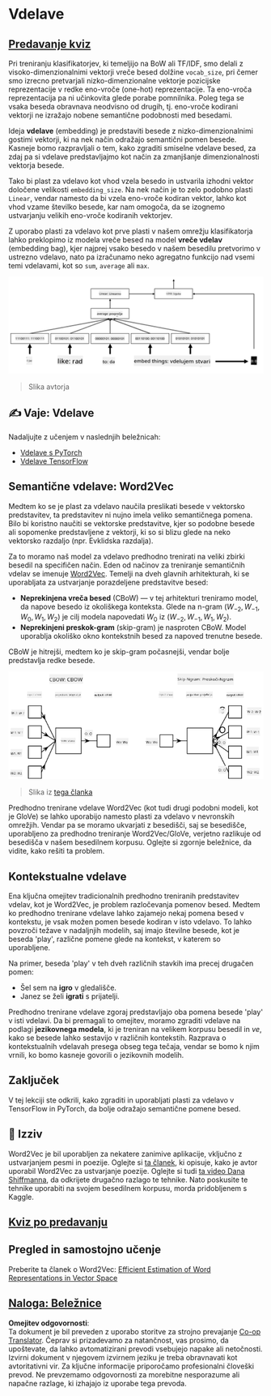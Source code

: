 <!--
CO_OP_TRANSLATOR_METADATA:
{
  "original_hash": "e40b47ac3fd48f71304ede1474e66293",
  "translation_date": "2025-08-25T21:40:51+00:00",
  "source_file": "lessons/5-NLP/14-Embeddings/README.md",
  "language_code": "sl"
}
-->
# Vdelave

## [Predavanje kviz](https://red-field-0a6ddfd03.1.azurestaticapps.net/quiz/114)

Pri treniranju klasifikatorjev, ki temeljijo na BoW ali TF/IDF, smo delali z visoko-dimenzionalnimi vektorji vreče besed dolžine `vocab_size`, pri čemer smo izrecno pretvarjali nizko-dimenzionalne vektorje pozicijske reprezentacije v redke eno-vroče (one-hot) reprezentacije. Ta eno-vroča reprezentacija pa ni učinkovita glede porabe pomnilnika. Poleg tega se vsaka beseda obravnava neodvisno od drugih, tj. eno-vroče kodirani vektorji ne izražajo nobene semantične podobnosti med besedami.

Ideja **vdelave** (embedding) je predstaviti besede z nizko-dimenzionalnimi gostimi vektorji, ki na nek način odražajo semantični pomen besede. Kasneje bomo razpravljali o tem, kako zgraditi smiselne vdelave besed, za zdaj pa si vdelave predstavljajmo kot način za zmanjšanje dimenzionalnosti vektorja besede.

Tako bi plast za vdelavo kot vhod vzela besedo in ustvarila izhodni vektor določene velikosti `embedding_size`. Na nek način je to zelo podobno plasti `Linear`, vendar namesto da bi vzela eno-vroče kodiran vektor, lahko kot vhod vzame številko besede, kar nam omogoča, da se izognemo ustvarjanju velikih eno-vroče kodiranih vektorjev.

Z uporabo plasti za vdelavo kot prve plasti v našem omrežju klasifikatorja lahko preklopimo iz modela vreče besed na model **vreče vdelav** (embedding bag), kjer najprej vsako besedo v našem besedilu pretvorimo v ustrezno vdelavo, nato pa izračunamo neko agregatno funkcijo nad vsemi temi vdelavami, kot so `sum`, `average` ali `max`.

![Slika, ki prikazuje klasifikator z vdelavami za pet zaporednih besed.](../../../../../translated_images/embedding-classifier-example.b77f021a7ee67eeec8e68bfe11636c5b97d6eaa067515a129bfb1d0034b1ac5b.sl.png)

> Slika avtorja

## ✍️ Vaje: Vdelave

Nadaljujte z učenjem v naslednjih beležnicah:
* [Vdelave s PyTorch](../../../../../lessons/5-NLP/14-Embeddings/EmbeddingsPyTorch.ipynb)
* [Vdelave TensorFlow](../../../../../lessons/5-NLP/14-Embeddings/EmbeddingsTF.ipynb)

## Semantične vdelave: Word2Vec

Medtem ko se je plast za vdelavo naučila preslikati besede v vektorsko predstavitev, ta predstavitev ni nujno imela veliko semantičnega pomena. Bilo bi koristno naučiti se vektorske predstavitve, kjer so podobne besede ali sopomenke predstavljene z vektorji, ki so si blizu glede na neko vektorsko razdaljo (npr. Evklidska razdalja).

Za to moramo naš model za vdelavo predhodno trenirati na veliki zbirki besedil na specifičen način. Eden od načinov za treniranje semantičnih vdelav se imenuje [Word2Vec](https://en.wikipedia.org/wiki/Word2vec). Temelji na dveh glavnih arhitekturah, ki se uporabljata za ustvarjanje porazdeljene predstavitve besed:

 - **Neprekinjena vreča besed** (CBoW) — v tej arhitekturi treniramo model, da napove besedo iz okoliškega konteksta. Glede na n-gram $(W_{-2},W_{-1},W_0,W_1,W_2)$ je cilj modela napovedati $W_0$ iz $(W_{-2},W_{-1},W_1,W_2)$.
 - **Neprekinjeni preskok-gram** (skip-gram) je nasproten CBoW. Model uporablja okoliško okno kontekstnih besed za napoved trenutne besede.

CBoW je hitrejši, medtem ko je skip-gram počasnejši, vendar bolje predstavlja redke besede.

![Slika, ki prikazuje algoritma CBoW in Skip-Gram za pretvorbo besed v vektorje.](../../../../../translated_images/example-algorithms-for-converting-words-to-vectors.fbe9207a726922f6f0f5de66427e8a6eda63809356114e28fb1fa5f4a83ebda7.sl.png)

> Slika iz [tega članka](https://arxiv.org/pdf/1301.3781.pdf)

Predhodno trenirane vdelave Word2Vec (kot tudi drugi podobni modeli, kot je GloVe) se lahko uporabijo namesto plasti za vdelavo v nevronskih omrežjih. Vendar pa se moramo ukvarjati z besedišči, saj se besedišče, uporabljeno za predhodno treniranje Word2Vec/GloVe, verjetno razlikuje od besedišča v našem besedilnem korpusu. Oglejte si zgornje beležnice, da vidite, kako rešiti ta problem.

## Kontekstualne vdelave

Ena ključna omejitev tradicionalnih predhodno treniranih predstavitev vdelav, kot je Word2Vec, je problem razločevanja pomenov besed. Medtem ko predhodno trenirane vdelave lahko zajamejo nekaj pomena besed v kontekstu, je vsak možen pomen besede kodiran v isto vdelavo. To lahko povzroči težave v nadaljnjih modelih, saj imajo številne besede, kot je beseda 'play', različne pomene glede na kontekst, v katerem so uporabljene.

Na primer, beseda 'play' v teh dveh različnih stavkih ima precej drugačen pomen:

- Šel sem na **igro** v gledališče.
- Janez se želi **igrati** s prijatelji.

Predhodno trenirane vdelave zgoraj predstavljajo oba pomena besede 'play' v isti vdelavi. Da bi premagali to omejitev, moramo zgraditi vdelave na podlagi **jezikovnega modela**, ki je treniran na velikem korpusu besedil in *ve*, kako se besede lahko sestavijo v različnih kontekstih. Razprava o kontekstualnih vdelavah presega obseg tega tečaja, vendar se bomo k njim vrnili, ko bomo kasneje govorili o jezikovnih modelih.

## Zaključek

V tej lekciji ste odkrili, kako zgraditi in uporabljati plasti za vdelavo v TensorFlow in PyTorch, da bolje odražajo semantične pomene besed.

## 🚀 Izziv

Word2Vec je bil uporabljen za nekatere zanimive aplikacije, vključno z ustvarjanjem pesmi in poezije. Oglejte si [ta članek](https://www.politetype.com/blog/word2vec-color-poems), ki opisuje, kako je avtor uporabil Word2Vec za ustvarjanje poezije. Oglejte si tudi [ta video Dana Shiffmanna](https://www.youtube.com/watch?v=LSS_bos_TPI&ab_channel=TheCodingTrain), da odkrijete drugačno razlago te tehnike. Nato poskusite te tehnike uporabiti na svojem besedilnem korpusu, morda pridobljenem s Kaggle.

## [Kviz po predavanju](https://red-field-0a6ddfd03.1.azurestaticapps.net/quiz/214)

## Pregled in samostojno učenje

Preberite ta članek o Word2Vec: [Efficient Estimation of Word Representations in Vector Space](https://arxiv.org/pdf/1301.3781.pdf)

## [Naloga: Beležnice](assignment.md)

**Omejitev odgovornosti**:  
Ta dokument je bil preveden z uporabo storitve za strojno prevajanje [Co-op Translator](https://github.com/Azure/co-op-translator). Čeprav si prizadevamo za natančnost, vas prosimo, da upoštevate, da lahko avtomatizirani prevodi vsebujejo napake ali netočnosti. Izvirni dokument v njegovem izvirnem jeziku je treba obravnavati kot avtoritativni vir. Za ključne informacije priporočamo profesionalni človeški prevod. Ne prevzemamo odgovornosti za morebitne nesporazume ali napačne razlage, ki izhajajo iz uporabe tega prevoda.